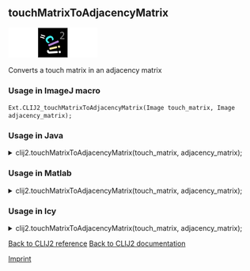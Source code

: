 ## touchMatrixToAdjacencyMatrix
<img src="images/mini_empty_logo.png"/><img src="images/mini_clij2_logo.png"/><img src="images/mini_empty_logo.png"/>

Converts a touch matrix in an adjacency matrix

### Usage in ImageJ macro
```
Ext.CLIJ2_touchMatrixToAdjacencyMatrix(Image touch_matrix, Image adjacency_matrix);
```




### Usage in Java


<details>

<summary>
clij2.touchMatrixToAdjacencyMatrix(touch_matrix, adjacency_matrix);
</summary>
<pre class="highlight">// init CLIJ and GPU
import net.haesleinhuepf.clij2.CLIJ2;
import net.haesleinhuepf.clij.clearcl.ClearCLBuffer;
CLIJ2 clij2 = CLIJ2.getInstance();

// get input parameters
ClearCLBuffer touch_matrix = clij2.push(touch_matrixImagePlus);
ClearCLBuffer adjacency_matrix = clij2.push(adjacency_matrixImagePlus);
</pre>

<pre class="highlight">
// Execute operation on GPU
clij2.touchMatrixToAdjacencyMatrix(touch_matrix, adjacency_matrix);
</pre>

<pre class="highlight">
//show result

// cleanup memory on GPU
clij2.release(touch_matrix);
clij2.release(adjacency_matrix);
</pre>

</details>





### Usage in Matlab


<details>

<summary>
clij2.touchMatrixToAdjacencyMatrix(touch_matrix, adjacency_matrix);
</summary>
<pre class="highlight">% init CLIJ and GPU
clij2 = init_clatlab();

% get input parameters
touch_matrix = clij2.pushMat(touch_matrix_matrix);
adjacency_matrix = clij2.pushMat(adjacency_matrix_matrix);
</pre>

<pre class="highlight">
% Execute operation on GPU
clij2.touchMatrixToAdjacencyMatrix(touch_matrix, adjacency_matrix);
</pre>

<pre class="highlight">
% show result

% cleanup memory on GPU
clij2.release(touch_matrix);
clij2.release(adjacency_matrix);
</pre>

</details>





### Usage in Icy


<details>

<summary>
clij2.touchMatrixToAdjacencyMatrix(touch_matrix, adjacency_matrix);
</summary>
<pre class="highlight">// init CLIJ and GPU
importClass(net.haesleinhuepf.clicy.CLICY);
importClass(Packages.icy.main.Icy);

clij2 = CLICY.getInstance();

// get input parameters
touch_matrix_sequence = getSequence();
touch_matrix = clij2.pushSequence(touch_matrix_sequence);
adjacency_matrix_sequence = getSequence();
adjacency_matrix = clij2.pushSequence(adjacency_matrix_sequence);
</pre>

<pre class="highlight">
// Execute operation on GPU
clij2.touchMatrixToAdjacencyMatrix(touch_matrix, adjacency_matrix);
</pre>

<pre class="highlight">
// show result

// cleanup memory on GPU
clij2.release(touch_matrix);
clij2.release(adjacency_matrix);
</pre>

</details>



[Back to CLIJ2 reference](https://clij.github.io/clij2-docs/reference)
[Back to CLIJ2 documentation](https://clij.github.io/clij2-docs)

[Imprint](https://clij.github.io/imprint)
